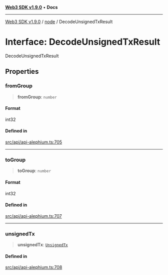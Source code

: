 [**Web3 SDK v1.9.0**](../../../README.md) • **Docs**

***

[Web3 SDK v1.9.0](../../../globals.md) / [node](../README.md) / DecodeUnsignedTxResult

# Interface: DecodeUnsignedTxResult

DecodeUnsignedTxResult

## Properties

### fromGroup

> **fromGroup**: `number`

#### Format

int32

#### Defined in

[src/api/api-alephium.ts:705](https://github.com/Mystic-Nayy/alephium-web3/blob/c1afd789a197ce5fe21f08c2965942090157c33d/packages/web3/src/api/api-alephium.ts#L705)

***

### toGroup

> **toGroup**: `number`

#### Format

int32

#### Defined in

[src/api/api-alephium.ts:707](https://github.com/Mystic-Nayy/alephium-web3/blob/c1afd789a197ce5fe21f08c2965942090157c33d/packages/web3/src/api/api-alephium.ts#L707)

***

### unsignedTx

> **unsignedTx**: [`UnsignedTx`](UnsignedTx.md)

#### Defined in

[src/api/api-alephium.ts:708](https://github.com/Mystic-Nayy/alephium-web3/blob/c1afd789a197ce5fe21f08c2965942090157c33d/packages/web3/src/api/api-alephium.ts#L708)
